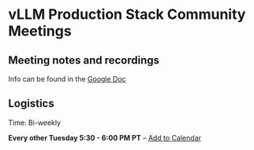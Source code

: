 # vLLM Production Stack Community Meetings

## Meeting notes and recordings

Info can be found in the [Google Doc](https://docs.google.com/document/d/1SCye2qgpwAFDptj8obBXVbSpBbKjb8fiVjH9HKK3OOw/edit?usp=sharing)

## Logistics

Time: Bi-weekly

**Every other Tuesday 5:30 - 6:00 PM PT** – [Add to Calendar](https://drive.usercontent.google.com/u/0/uc?id=1I3WuivUVAq1vZ2XSW4rmqgD5c0bQcxE0&export=download)
